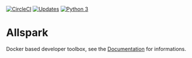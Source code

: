 [![CircleCI](https://circleci.com/gh/actiniumio/allspark.svg?style=svg)](https://circleci.com/gh/actiniumio/allspark)
[![Updates](https://pyup.io/repos/github/actiniumio/allspark/shield.svg)](https://pyup.io/repos/github/actiniumio/allspark/)
[![Python 3](https://pyup.io/repos/github/actiniumio/allspark/python-3-shield.svg)](https://pyup.io/repos/github/actiniumio/allspark/)

# Allspark

Docker based developer toolbox, see the [Documentation](https://docs.actinium.io/) for informations.
